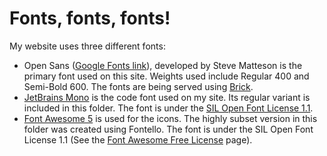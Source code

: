 # Fonts, fonts, fonts! 

My website uses three different fonts:
- Open Sans ([Google Fonts link](https://fonts.google.com/specimen/Open+Sans)), developed by Steve Matteson is the primary font used on this site. Weights used include Regular 400 and Semi-Bold 600. The fonts are being served using [Brick](https://brick.im/).
- [JetBrains Mono](https://www.jetbrains.com/lp/mono/) is the code font used on my site. Its regular variant is included in this folder. The font is under the [SIL Open Font License 1.1](https://github.com/JetBrains/JetBrainsMono/blob/master/OFL.txt).
- [Font Awesome 5](https://fontawesome.com/) is used for the icons. The highly subset version in this folder was created using Fontello. The font is under the SIL Open Font License 1.1  (See the [Font Awesome Free License](https://fontawesome.com/license/free) page).